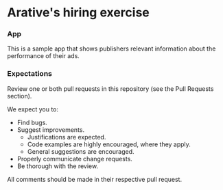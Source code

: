 # Arative's hiring exercise

### App

This is a sample app that shows publishers relevant information about the performance of their ads.

### Expectations

Review one or both pull requests in this repository (see the Pull Requests section).

We expect you to:
- Find bugs.
- Suggest improvements.
  - Justifications are expected.
  - Code examples are highly encouraged, where they apply.
  - General suggestions are encouraged.
- Properly communicate change requests.
- Be thorough with the review.

All comments should be made in their respective pull request.
